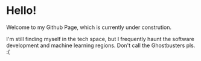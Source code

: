 # Hello!

Welcome to my Github Page, which is currently under constrution.

I'm still finding myself in the tech space, but I frequently haunt the software development and machine learning regions. Don't call the Ghostbusters pls. :(
